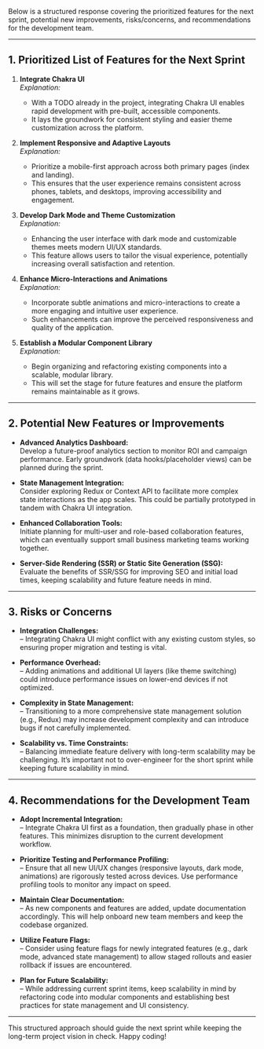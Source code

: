 Below is a structured response covering the prioritized features for the next sprint, potential new
improvements, risks/concerns, and recommendations for the development team.

---

## 1. Prioritized List of Features for the Next Sprint

1. **Integrate Chakra UI**  
   _Explanation:_

    - With a TODO already in the project, integrating Chakra UI enables rapid development with
      pre-built, accessible components.
    - It lays the groundwork for consistent styling and easier theme customization across the
      platform.

2. **Implement Responsive and Adaptive Layouts**  
   _Explanation:_

    - Prioritize a mobile-first approach across both primary pages (index and landing).
    - This ensures that the user experience remains consistent across phones, tablets, and desktops,
      improving accessibility and engagement.

3. **Develop Dark Mode and Theme Customization**  
   _Explanation:_

    - Enhancing the user interface with dark mode and customizable themes meets modern UI/UX
      standards.
    - This feature allows users to tailor the visual experience, potentially increasing overall
      satisfaction and retention.

4. **Enhance Micro-Interactions and Animations**  
   _Explanation:_

    - Incorporate subtle animations and micro-interactions to create a more engaging and intuitive
      user experience.
    - Such enhancements can improve the perceived responsiveness and quality of the application.

5. **Establish a Modular Component Library**  
   _Explanation:_
    - Begin organizing and refactoring existing components into a scalable, modular library.
    - This will set the stage for future features and ensure the platform remains maintainable as it
      grows.

---

## 2. Potential New Features or Improvements

- **Advanced Analytics Dashboard:**  
  Develop a future-proof analytics section to monitor ROI and campaign performance. Early groundwork
  (data hooks/placeholder views) can be planned during the sprint.

- **State Management Integration:**  
  Consider exploring Redux or Context API to facilitate more complex state interactions as the app
  scales. This could be partially prototyped in tandem with Chakra UI integration.

- **Enhanced Collaboration Tools:**  
  Initiate planning for multi-user and role-based collaboration features, which can eventually
  support small business marketing teams working together.

- **Server-Side Rendering (SSR) or Static Site Generation (SSG):**  
  Evaluate the benefits of SSR/SSG for improving SEO and initial load times, keeping scalability and
  future feature needs in mind.

---

## 3. Risks or Concerns

- **Integration Challenges:**  
  – Integrating Chakra UI might conflict with any existing custom styles, so ensuring proper
  migration and testing is vital.

- **Performance Overhead:**  
  – Adding animations and additional UI layers (like theme switching) could introduce performance
  issues on lower-end devices if not optimized.

- **Complexity in State Management:**  
  – Transitioning to a more comprehensive state management solution (e.g., Redux) may increase
  development complexity and can introduce bugs if not carefully implemented.

- **Scalability vs. Time Constraints:**  
  – Balancing immediate feature delivery with long-term scalability may be challenging. It’s
  important not to over-engineer for the short sprint while keeping future scalability in mind.

---

## 4. Recommendations for the Development Team

- **Adopt Incremental Integration:**  
  – Integrate Chakra UI first as a foundation, then gradually phase in other features. This
  minimizes disruption to the current development workflow.

- **Prioritize Testing and Performance Profiling:**  
  – Ensure that all new UI/UX changes (responsive layouts, dark mode, animations) are rigorously
  tested across devices. Use performance profiling tools to monitor any impact on speed.

- **Maintain Clear Documentation:**  
  – As new components and features are added, update documentation accordingly. This will help
  onboard new team members and keep the codebase organized.

- **Utilize Feature Flags:**  
  – Consider using feature flags for newly integrated features (e.g., dark mode, advanced state
  management) to allow staged rollouts and easier rollback if issues are encountered.

- **Plan for Future Scalability:**  
  – While addressing current sprint items, keep scalability in mind by refactoring code into modular
  components and establishing best practices for state management and UI consistency.

---

This structured approach should guide the next sprint while keeping the long-term project vision in
check. Happy coding!
